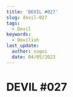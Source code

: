 ```yaml
---
title: 'DEVIL #027'
slug: devil-027
tags:
  - Devil
keywords:
  - Devilish
last_update:
  author: sugoi
  date: 04/05/2023
---
```


# DEVIL #027
